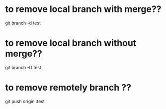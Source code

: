# to remove local branch with merge??
git branch -d test 

# to remove local branch without merge??
git branch -D test 

# to remove remotely branch ??
git push origin :test
